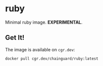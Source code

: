 # ruby

Minimal ruby image. **EXPERIMENTAL**.

## Get It!

The image is available on `cgr.dev`:

```
docker pull cgr.dev/chainguard/ruby:latest
```

